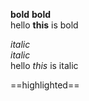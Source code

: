 __bold__
**bold**  
hello **this** is bold

*italic*  
_italic_  
hello *this* is italic

==highlighted==

